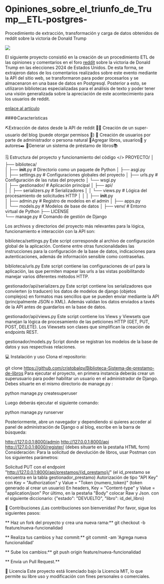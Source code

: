# Opiniones_sobre_el_triunfo_de_Trump__ETL-postgres-
Procedimiento de extracción, transformación y carga de datos obtenidos de reddit sobre la victoria de Donald Trump

[![](trump)](https://github.com/cristobalqv/Opiniones_sobre_el_triunfo_de_Trump__ETL-postgres-/blob/main/reddit/varios/1.png)

El siguiente proyecto consistió en la creación de un procedimiento ETL de las opiniones y comentarios en el foro [reddit](https://www.reddit.com/ "reddit") sobre la victoria de Donald Trump en las elecciones 2024 de Estados Unidos. De esta forma, se extrajeron datos de los comentarios realizados sobre este evento mediante la API del sitio web, se transformaron para poder procesarlos y se almacenaron en una base de datos en Postgresql. Posterior a esto, se utilizaron bibliotecas especializadas para el análisis de texto y poder tener una visión generalizada sobre la apreciación de este acontecimiento para los usuarios de reddit.

[enlace al artículo](https://www.reddit.com/r/politics/comments/1gl0ty4/america_will_regret_its_decision_to_reelect/ "enlace al artículo")

️###⚙️Características

⛏️Extracción de datos desde la API de reddit
👮‍♂️ Creación de un super-usuario del blog (puede otorgar permisos 🔑)
👤 Creación de usuarios por parte de administrador o persona natural
📙Agregar libros, usuarios👤 y autores✒️
🔄Generar un sistema de préstamo de libros📚


🗒️ Estructura del proyecto y funcionamiento del código </>
PROYECTO/
│
├── biblioteca/                           
│         ├── __init__.py                   # Directorio como un paquete de Python
│         ├── asgi.py             
│         ├── settings.py                 # Configuraciones globales del proyecto
│         ├── urls.py                        # Configuración de las rutas del proyecto
│         └── wsgi.py                
│
├── gestionador/                         # Aplicación principal
│         ├── api/   
│         │       ├── serializers.py    # Serializadores
│         │       └── views.py           # Lógica del procesamiento de solicitudes HTTP
│         │ 
│         ├── __init__.py            
│         ├── admin.py                   # Registro de modelos en el admin
│         ├── apps.py                      
│         └── models.py                 # Modelos de base de datos
│
├── venv/                                    # Entorno virtual de Python
├── LICENSE                     
└── manage.py                           # Comando de gestión de Django

Los archivos y directorios del proyecto más relevantes para la lógica, funcionamiento e interacción con la API son:

biblioteca/settings.py Este script corresponde al archivo de configuración global de la aplicación. Contiene entre otras funcionalidades las instrucciones para la configuración de la base de datos, indicaciones para autenticaciones, además de información sensible como contraseñas.

biblioteca/urls.py Este script contiene las configuraciones de url para la aplicación, las que permiten mapear las urls a las vistas posibilitando manejar varios diferentes métodos HTTP.

gestionador/api/serializers.py Este script contiene los serializadores que convierten (o traducen) los datos de modelos de django (objetos complejos) en formatos mas sencillos que se pueden enviar mediante la API (principalmente JSON o XML). Además validan los datos enviados a tavés de la API antes de guardarlos en la base de datos.

gestionador/api/views.py Este script contiene los Views y Viewsets que manejan la lógica de procesamiento de las peticiones HTTP (GET, PUT, POST, DELETE). Los Viewsets son clases que simplifican la creación de endpoints REST.

gestionador/models.py Script donde se registran los modelos de la base de datos y sus respectivas relaciones.



💻 Instalación y uso
Clona el repositorio:

git clone https://github.com/cristobalqv/Biblioteca-Sistema-de-prestamo-de-libros
Para ejecutar el proyecto, en primera instancia deberás crear un superusuario para poder habilitar un usuario en el administrador de Django. Debes situarte en el mismo directorio de manage.py :

python manage.py createsuperuser

Luego deberás ejecutar el siguiente comando:

python manage.py runserver

Posteriormente, abre un navegador y dependiendo si quieres acceder al panel de administración de Django o al blog, escribe en la barra de búsqueda:

http://127.0.0.1:8000/admin
http://127.0.0.1:8000/api
http://127.0.0.1:8000/register/ (debes situarte en la pestaña HTML form)
Consideración: Para la solicitud de devolución de libros, usar Postman con los siguientes parámetros:

Solicitud PUT con el endpoint "http://127.0.0.1:8000/api/prestamos/{id_prestamo}/" (el id_prestamo se encuentra en la tabla gestionador_prestamo)
Autorización de tipo "API Key" con Key = "Authorization" y Value = "Token {numero_token}" (token generado al crear un usuario)
En headers, Key = "Content-type" y Value = "application/json"
Por último, en la pestaña "Body" colocar Raw y Json. con el siguiente diccionario: {"estado": "DEVUELTO", "libro": id_del_libro}


🤝 Contribuciones
¡Las contribuciones son bienvenidas! Por favor, sigue los siguientes pasos:

** Haz un fork del proyecto y crea una nueva rama:**
git checkout -b feature/nueva-funcionalidad

** Realiza tus cambios y haz commit:**
git commit -am 'Agrega nueva funcionalidad'

** Sube los cambios:**
git push origin feature/nueva-funcionalidad

** Envía un Pull Request.**


📜 Licencia
Este proyecto está licenciado bajo la Licencia MIT, lo que permite su libre uso y modificación con fines personales o comerciales.